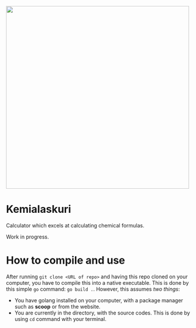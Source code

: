 <img src="https://images.pexels.com/photos/8325702/pexels-photo-8325702.jpeg?auto=compress&cs=tinysrgb&w=1260&h=750&dpr=1" width="500" height="500">

# Kemialaskuri
Calculator which excels at calculating chemical formulas.

Work in progress.

# How to compile and use
After running `git clone <URL of repo>` and having this repo cloned on your computer, you have to compile this into a native executable.
This is done by this simple `go` command: `go build .`. However, this assumes *two things*:
* You have golang installed on your computer, with a package manager such as **scoop** or from the website.
* You are currently in the directory, with the source codes. This is done by using `cd` command with your terminal.
